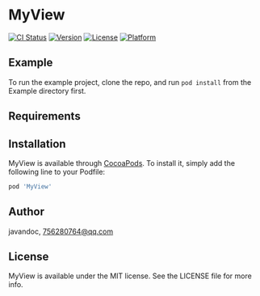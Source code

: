 # MyView

[![CI Status](https://img.shields.io/travis/javandoc/MyView.svg?style=flat)](https://travis-ci.org/javandoc/MyView)
[![Version](https://img.shields.io/cocoapods/v/MyView.svg?style=flat)](https://cocoapods.org/pods/MyView)
[![License](https://img.shields.io/cocoapods/l/MyView.svg?style=flat)](https://cocoapods.org/pods/MyView)
[![Platform](https://img.shields.io/cocoapods/p/MyView.svg?style=flat)](https://cocoapods.org/pods/MyView)

## Example

To run the example project, clone the repo, and run `pod install` from the Example directory first.

## Requirements

## Installation

MyView is available through [CocoaPods](https://cocoapods.org). To install
it, simply add the following line to your Podfile:

```ruby
pod 'MyView'
```

## Author

javandoc, 756280764@qq.com

## License

MyView is available under the MIT license. See the LICENSE file for more info.
